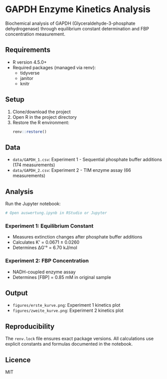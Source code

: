 # GAPDH Enzyme Kinetics Analysis

Biochemical analysis of GAPDH (Glyceraldehyde-3-phosphate dehydrogenase) through equilibrium constant determination and FBP concentration measurement.

## Requirements

- R version 4.5.0+
- Required packages (managed via renv):
  - tidyverse
  - janitor
  - knitr

## Setup

1. Clone/download the project
2. Open R in the project directory
3. Restore the R environment:
   ```r
   renv::restore()
   ```

## Data

- `data/GAPDH_1.csv`: Experiment 1 - Sequential phosphate buffer additions (174 measurements)
- `data/GAPDH_2.csv`: Experiment 2 - TIM enzyme assay (66 measurements)

## Analysis

Run the Jupyter notebook:
```r
# Open auswertung.ipynb in RStudio or Jupyter
```

### Experiment 1: Equilibrium Constant
- Measures extinction changes after phosphate buffer additions
- Calculates K' = 0.0671 ± 0.0260
- Determines ΔG'° = 6.70 kJ/mol

### Experiment 2: FBP Concentration
- NADH-coupled enzyme assay
- Determines [FBP] = 0.85 mM in original sample

## Output

- `figures/erste_kurve.png`: Experiment 1 kinetics plot
- `figures/zweite_kurve.png`: Experiment 2 kinetics plot

## Reproducibility

The `renv.lock` file ensures exact package versions. All calculations use explicit constants and formulas documented in the notebook.

## Licence 
MIT
